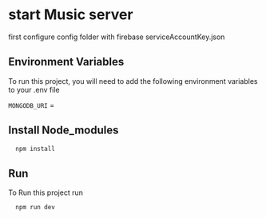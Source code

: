 # start Music server

first configure config folder with firebase serviceAccountKey.json

## Environment Variables

To run this project, you will need to add the following environment variables to your .env file

`MONGODB_URI` =

## Install Node_modules

```bash
  npm install
```

## Run

To Run this project run

```bash
  npm run dev
```
